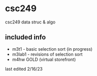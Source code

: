 # csc249
csc249 data struc & algo

## included info
- m3t1 - basic selection sort (in progress)
- m3lab1 - revisions of selection sort
- m4hw GOLD (virtual storefront)

last edited 2/16/23

